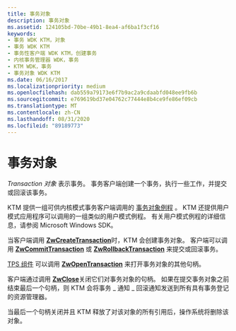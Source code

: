 ```yaml
---
title: 事务对象
description: 事务对象
ms.assetid: 124105bd-70be-49b1-8ea4-af6ba1f3cf16
keywords:
- 事务 WDK KTM，对象
- 事务 WDK KTM
- 事务性客户端 WDK KTM，创建事务
- 内核事务管理器 WDK，事务
- KTM WDK，事务
- 事务对象 WDK KTM
ms.date: 06/16/2017
ms.localizationpriority: medium
ms.openlocfilehash: dab559a79173e6f7b9ac2a9cdaabfd048ee9fb6b
ms.sourcegitcommit: e769619bd37e04762c77444e8b4ce9fe86ef09cb
ms.translationtype: MT
ms.contentlocale: zh-CN
ms.lasthandoff: 08/31/2020
ms.locfileid: "89189773"
---
```

# <a name="transaction-objects"></a>事务对象


*Transaction 对象* 表示事务。 事务客户端创建一个事务，执行一些工作，并提交或回滚该事务。

KTM 提供一组可供内核模式事务客户端调用的 [事务对象例程](/windows-hardware/drivers/ddi/index) 。 KTM 还提供用户模式应用程序可以调用的一组类似的用户模式例程。 有关用户模式例程的详细信息，请参阅 Microsoft Windows SDK。

当客户端调用 [**ZwCreateTransaction**](/windows-hardware/drivers/ddi/wdm/nf-wdm-ntcreatetransaction)时，KTM 会创建事务对象。 客户端可以调用 [**ZwCommitTransaction**](/windows-hardware/drivers/ddi/wdm/nf-wdm-ntcommittransaction) 或 [**ZwRollbackTransaction**](/windows-hardware/drivers/ddi/wdm/nf-wdm-ntrollbacktransaction) 来提交或回滚事务。

[TPS 组件](understanding-tps-components.md) 可以调用 [**ZwOpenTransaction**](/windows-hardware/drivers/ddi/wdm/nf-wdm-ntopentransaction) 来打开事务对象的其他句柄。

客户端通过调用 [**ZwClose**](/windows-hardware/drivers/ddi/ntifs/nf-ntifs-ntclose)关闭它们对事务对象的句柄。 如果在提交事务对象之前结束最后一个句柄，则 KTM 会将事务 \_ 通知 \_ 回滚通知发送到所有具有事务登记的资源管理器。

当最后一个句柄关闭并且 KTM 释放了对该对象的所有引用后，操作系统将删除该对象。

 

